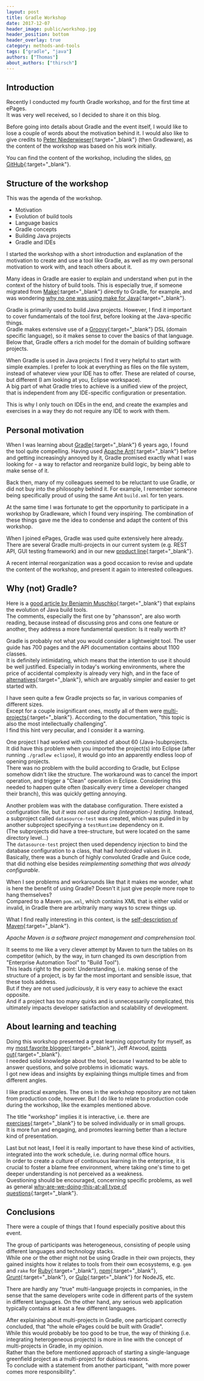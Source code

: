 ```yaml
---
layout: post
title: Gradle Workshop
date: 2017-12-07
header_image: public/workshop.jpg
header_position: bottom
header_overlay: true
category: methods-and-tools
tags: ["gradle", "java"]
authors: ["Thomas"]
about_authors: ["thirsch"]
---
```


## Introduction

Recently I conducted my fourth Gradle workshop, and for the first time at ePages.<br>
It was very well received, so I decided to share it on this blog.

Before going into details about Gradle and the event itself, I would like to lose
a couple of words about the motivation behind it.
I would also like to give credits to [Peter Niederwieser](https://at.linkedin.com/in/pniederw/de){:target="_blank"}
(then Gradleware), as the content of the workshop was based on his work initially.

You can find the content of the workshop, including the slides, [on GitHub](https://github.com/thokari/gradle-workshop){:target="_blank"}.

## Structure of the workshop

This was the agenda of the workshop.

- Motivation
- Evolution of build tools
- Language basics
- Gradle concepts
- Building Java projects
- Gradle and IDEs

I started the workshop with a short introduction and explanation of the motivation to
create and use a tool like Gradle, as well as my own personal motivation to work
with, and teach others about it.

Many ideas in Gradle are easier to explain and understand when put in the context
of the history of build tools.
This is especially true, if someone migrated from
[Make](https://www.gnu.org/software/make/){:target="_blank"} directly to Gradle, for example, and was
wondering [why no one was using make for Java](https://stackoverflow.com/questions/2209827/why-is-no-one-using-make-for-java){:target="_blank"}.

Gradle is primarily used to build Java projects.
However, I find it important to cover fundamentals of the tool first, before looking
at the Java-specific things.<br>
Gradle makes extensive use of a [Groovy](http://groovy-lang.org/){:target="_blank"} DSL (domain specific
language), so it makes sense to cover the basics of that language.<br>
Below that, Gradle offers a rich model for the domain of building software projects.

When Gradle is used in Java projects I find it very helpful to start with simple
examples. I prefer to look at everything as files on the file system, instead of
whatever view your IDE has to offer.
These are related of course, but different (I am looking at you, Eclipse workspace).<br>
A big part of what Gradle tries to achieve is a unified view of the project, that
is independent from any IDE-specific configuration or presentation.

This is why I only touch on IDEs in the end, and create the examples and exercises
in a way they do not require any IDE to work with them.

## Personal motivation

When I was learning about [Gradle](https://gradle.org/){:target="_blank"} 6 years ago, I found the
tool quite compelling.
Having used [Apache Ant](http://ant.apache.org/){:target="_blank"} before and
getting increasingly annoyed by it, Gradle promised exactly what I was looking for -
a way to refactor and reorganize build logic, by being able to make sense of it.

Back then, many of my colleagues seemed to be reluctant to use Gradle, or did not
buy into the philosophy behind it.
For example, I remember someone being specifically proud of using the same Ant `build.xml`
for ten years.

At the same time I was fortunate to get the opportunity to participate in a workshop
by Gradleware, which I found very inspiring.
The combination of these things gave me the idea to condense and adapt the content of this workshop.

When I joined ePages, Gradle was used quite extensively here already.
There are several Gradle multi-projects in our current system (e.g. REST API, GUI testing
framework) and in our new [product line](https://signup.beyondshop.cloud/){:target="_blank"}.

A recent internal reorganization was a good occasion to revise and update the content of the workshop, and present it again to interested colleagues.

## Why (not) Gradle?

Here is a [good article by Benjamin Muschko](http://www.drdobbs.com/jvm/why-build-your-java-projects-with-gradle/240168608){:target="_blank"}
that explains the evolution of Java build tools.<br>
The comments, especially the first one by "phansson", are also worth reading, because instead of discussing pros and cons one feature or another, they address a more fundamental question: Is it really worth it?

Gradle is probably not what you would consider a lightweight tool.
The user guide
has 700 pages and the API documentation contains about 1100 classes.<br>
It is definitely intimidating, which means that the intention to use it should be well justified. Especially in today's working environments, where the price of accidental complexity is already very high, and in the face of [alternatives](https://maven.apache.org/guides/index.html){:target="_blank"}, which are arguably simpler and easier to get started with.

I have seen quite a few Gradle projects so far, in various companies of different sizes.<br>
Except for a couple insignificant ones, mostly all of them were [multi-projects](https://docs.gradle.org/current/userguide/multi_project_builds.html){:target="_blank"}.
According to the documentation, "this topic is also the most intellectually challenging".<br>
I find this hint very peculiar, and I consider it a warning.

One project I had worked with consisted of about 60 (Java-)subprojects.<br>
It did have this problem when you imported the project(s) into Eclipse (after running
`./gradlew eclipse`), it would go into an apparently endless loop of opening projects.<br>
There was no problem with the build according to Gradle, but Eclipse somehow didn't like the structure.
The workaround was to cancel the import operation, and trigger a "Clean" operation in Eclipse.
Considering this needed to happen quite often (basically every time a developer
changed their branch), this was quickly getting annoying.<br>

Another problem was with the database configuration.
There existed a configuration
file, but *it was not used during (integration-) testing*.
Instead, a subproject
called `datasource-test` was created, which was pulled in by another subproject
specifying a `testRuntime` dependency on it.<br>
(The subprojects did have a tree-structure, but were located on the same directory
level...)<br>
The `datasource-test` project then used dependency injection to bind the database
configuration to a class, that had *hardcoded* values in it.<br>
Basically, there was a bunch of highly convoluted Gradle and Guice code, that did nothing else besides *reimplementing something that was already configurable*.<br>

When I see problems and workarounds like that it makes me wonder, what is here the benefit of using Gradle? Doesn't it just give people more rope to hang themselves?<br>
Compared to a Maven `pom.xml`, which contains XML that is either valid or invalid, in Gradle there are arbitrarily many ways to screw things up.

What I find really interesting in this context, is the [self-description of Maven](https://maven.apache.org/){:target="_blank"}.

*Apache Maven is a software project management and comprehension tool.*

It seems to me like a very clever attempt by Maven to turn the tables on its competitor
(which, by the way, in turn changed its own description from "Enterprise Automation Tool"
to "Build Tool").<br>
This leads right to the point: Understanding, i.e. making sense of the structure of a project, is by far the most important and sensible issue, that these tools address.<br>
But if they are not used *judiciously*, it is very easy to achieve the exact opposite.<br>
And if a project has too many quirks and is unnecessarily complicated, this ultimately impacts developer satisfaction and scalability of development.<br>

## About learning and teaching

Doing this workshop presented a great learning opportunity for myself, as my [most favorite blogger](https://blog.codinghorror.com/the-best-code-is-no-code-at-all/){:target="_blank"}, Jeff Atwood, [points out](http://startupquote.com/post/2163563107){:target="_blank"}.<br>
I needed solid knowledge about the tool, because I wanted to be able to answer questions, and solve problems in idiomatic ways.<br>
I got new ideas and insights by explaining things multiple times and from different angles.

I like practical examples. The ones in the workshop repository are not taken from production code, however. But I do like to relate to production code during the workshop, like the examples mentioned above.<br>

The title "workshop" implies it is interactive, i.e. there are [exercises](https://github.com/thokari/gradle-workshop/tree/master/sessions){:target="_blank"}
to be solved individually or in small groups.<br>
It is more fun and engaging, and promotes learning better than a lecture kind of presentation.

Last but not least, I feel it is really important to have these kind of activities, integrated into the work schedule, i.e. during normal office hours.<br>
In order to create a culture of continuous learning in the enterprise, it is crucial to foster a blame free environment, where taking one's time to get deeper understanding is not perceived as a weakness.<br>
Questioning should be encouraged, concerning specific problems, as well as general [why-are-we-doing-this-at-all type of questions](http://amorebeautifulquestion.com/){:target="_blank"}.

## Conclusions

There were a couple of things that I found especially positive about this event.

The group of participants was heterogeneous, consisting of people using different languages and technology stacks.<br>
While one or the other might not be using Gradle in their own projects, they gained insights how it relates to tools from their own ecosystems, e.g. `gem` and `rake` for [Ruby](http://rubyonrails.org/){:target="_blank"}, [npm](https://www.npmjs.com/){:target="_blank"}, [Grunt](https://gruntjs.com/){:target="_blank"}, or [Gulp](https://gulpjs.com/){:target="_blank"} for NodeJS, etc.<br>

There are hardly any "true" multi-language projects in companies, in the sense that the same developers write code in different parts of the system in different languages.
On the other hand, any serious web application typically contains at least a few different languages.

After explaining about multi-projects in Gradle, one participant correctly concluded, that "the whole ePages could be built with Gradle".<br>
While this would probably be too good to be true, the way of thinking (i.e. integrating heterogeneous projects) is more in line with the concept of multi-projects in Gradle, in my opinion.<br>
Rather than the before mentioned approach of starting a single-language greenfield project as a multi-project for dubious reasons.<br>
To conclude with a statement from another participant, "with more power comes more responsibility".
